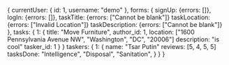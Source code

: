 {
  currentUser: {
    id: 1,
    username: "demo"
  },
  forms: {
    signUp: {errors: []},
    logIn: {errors: []},
    taskTitle: {errors: ["Cannot be blank"]}
    taskLocation: {errors: ["Invalid Location"]}
    taskDescription: {errors: ["Cannot be blank"]}
  },
  tasks: {
    1: {
      title: "Move Furniture",
      author_id: 1,
      location: ["1600 Pennsylvania Avenue NW", "Washington", "DC", "20006"]
      description: "is cool"
      tasker_id: 1
    }
  }
  taskers: {
    1: {
      name: "Tsar Putin"
      reviews: [5, 4, 5, 5]
      tasksDone: "Intelligence", "Disposal", "Sanitation",
    }
  }
}

